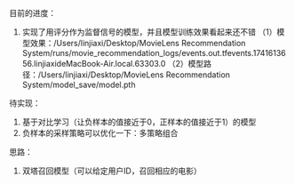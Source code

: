 目前的进度：
1. 实现了用评分作为监督信号的模型，并且模型训练效果看起来还不错
（1）模型效果：/Users/linjiaxi/Desktop/MovieLens Recommendation System/runs/movie_recommendation_logs/events.out.tfevents.1741613656.linjiaxideMacBook-Air.local.63303.0
（2）模型路径：/Users/linjiaxi/Desktop/MovieLens Recommendation System/model_save/model.pth

待实现：
1. 基于对比学习（让负样本的值接近于0，正样本的值接近于1）的模型
2. 负样本的采样策略可以优化一下：多策略组合

思路：
1. 双塔召回模型（可以给定用户ID，召回相应的电影）